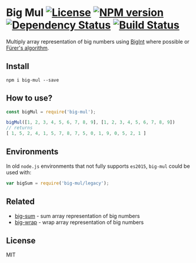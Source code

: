 # Big Mul [![License][LicenseIMGURL]][LicenseURL] [![NPM version][NPMIMGURL]][NPMURL] [![Dependency Status][DependencyStatusIMGURL]][DependencyStatusURL] [![Build Status][BuildStatusIMGURL]][BuildStatusURL]

Multiply array representation of big numbers using [BigInt](https://developers.google.com/web/updates/2018/05/bigint) where possible or [Fürer's algorithm](https://en.wikipedia.org/wiki/F%C3%BCrer%27s_algorithm).

## Install

```
npm i big-mul --save
```

## How to use?

```js
const bigMul = require('big-mul');

bigMul([1, 2, 3, 4, 5, 6, 7, 8, 9], [1, 2, 3, 4, 5, 6, 7, 8, 9])
// returns
[ 1, 5, 2, 4, 1, 5, 7, 8, 7, 5, 0, 1, 9, 0, 5, 2, 1 ]
```

## Environments

In old `node.js` environments that not fully supports `es2015`, `big-mul` could be used with:

```js
var bigSum = require('big-mul/legacy');
```

## Related

- [big-sum](https://github.com/coderaiser/big-sum "Big Sum") - sum array representation of big numbers
- [big-wrap](https://github.com/coderaiser/big-wrap "Big Wrap") - wrap array representation of big numbers

## License

MIT

[NPMIMGURL]:                https://img.shields.io/npm/v/big-mul.svg?style=flat&longCache=true
[BuildStatusIMGURL]:        https://img.shields.io/travis/coderaiser/big-mul/master.svg?style=flat&longCache=true
[DependencyStatusIMGURL]:   https://img.shields.io/david/coderaiser/big-mul.svg?style=flat&longCache=true
[LicenseIMGURL]:            https://img.shields.io/badge/license-MIT-317BF9.svg?style=flat&longCache=true
[NPMURL]:                   https://npmjs.org/package/big-mul "npm"
[BuildStatusURL]:           https://travis-ci.org/coderaiser/big-mul  "Build Status"
[DependencyStatusURL]:      https://david-dm.org/coderaiser/big-mul "Dependency Status"
[LicenseURL]:               https://tldrlegal.com/license/mit-license "MIT License"

